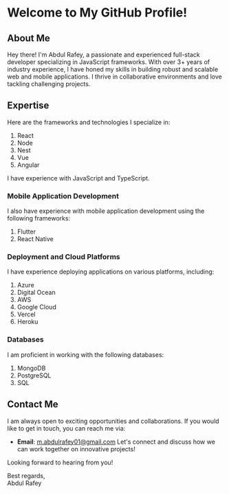 # Welcome to My GitHub Profile!

## About Me

Hey there! I'm Abdul Rafey, a passionate and experienced full-stack developer specializing in JavaScript frameworks. With over 3+ years of industry experience, I have honed my skills in building robust and scalable web and mobile applications. I thrive in collaborative environments and love tackling challenging projects.

## Expertise

Here are the frameworks and technologies I specialize in:

1. React
2. Node
3. Nest
4. Vue
5. Angular

I have experience with JavaScript and TypeScript.

### Mobile Application Development

I also have experience with mobile application development using the following frameworks:

1. Flutter
2. React Native

### Deployment and Cloud Platforms

I have experience deploying applications on various platforms, including:

1. Azure
2. Digital Ocean
3. AWS
4. Google Cloud
5. Vercel
6. Heroku

### Databases

I am proficient in working with the following databases:

1. MongoDB
2. PostgreSQL
3. SQL


## Contact Me

I am always open to exciting opportunities and collaborations. If you would like to get in touch, you can reach me via:

- **Email**: m.abdulrafey01@gmail.com
Let's connect and discuss how we can work together on innovative projects!

Looking forward to hearing from you!

Best regards,  
Abdul Rafey
